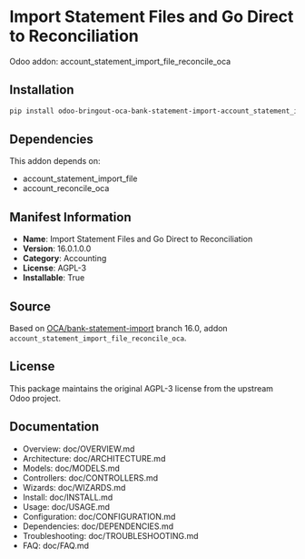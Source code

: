 # Import Statement Files and Go Direct to Reconciliation

Odoo addon: account_statement_import_file_reconcile_oca

## Installation

```bash
pip install odoo-bringout-oca-bank-statement-import-account_statement_import_file_reconcile_oca
```

## Dependencies

This addon depends on:
- account_statement_import_file
- account_reconcile_oca

## Manifest Information

- **Name**: Import Statement Files and Go Direct to Reconciliation
- **Version**: 16.0.1.0.0
- **Category**: Accounting
- **License**: AGPL-3
- **Installable**: True

## Source

Based on [OCA/bank-statement-import](https://github.com/OCA/bank-statement-import) branch 16.0, addon `account_statement_import_file_reconcile_oca`.

## License

This package maintains the original AGPL-3 license from the upstream Odoo project.

## Documentation

- Overview: doc/OVERVIEW.md
- Architecture: doc/ARCHITECTURE.md
- Models: doc/MODELS.md
- Controllers: doc/CONTROLLERS.md
- Wizards: doc/WIZARDS.md
- Install: doc/INSTALL.md
- Usage: doc/USAGE.md
- Configuration: doc/CONFIGURATION.md
- Dependencies: doc/DEPENDENCIES.md
- Troubleshooting: doc/TROUBLESHOOTING.md
- FAQ: doc/FAQ.md
